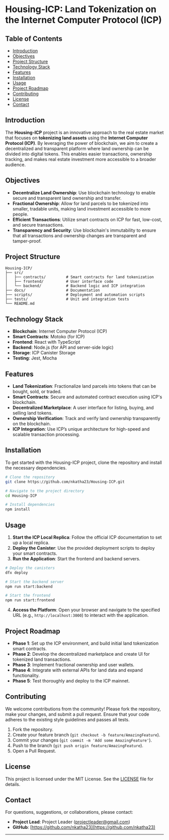 
# Housing-ICP: Land Tokenization on the Internet Computer Protocol (ICP)

## Table of Contents
- [Introduction](#introduction)
- [Objectives](#objectives)
- [Project Structure](#project-structure)
- [Technology Stack](#technology-stack)
- [Features](#features)
- [Installation](#installation)
- [Usage](#usage)
- [Project Roadmap](#project-roadmap)
- [Contributing](#contributing)
- [License](#license)
- [Contact](#contact)

## Introduction
The **Housing-ICP** project is an innovative approach to the real estate market that focuses on **tokenizing land assets** using the **Internet Computer Protocol (ICP)**. By leveraging the power of blockchain, we aim to create a decentralized and transparent platform where land ownership can be divided into digital tokens. This enables easier transactions, ownership tracking, and makes real estate investment more accessible to a broader audience. 

## Objectives
- **Decentralize Land Ownership**: Use blockchain technology to enable secure and transparent land ownership and transfer.
- **Fractional Ownership**: Allow for land parcels to be tokenized into smaller, tradable units, making land investment accessible to more people.
- **Efficient Transactions**: Utilize smart contracts on ICP for fast, low-cost, and secure transactions.
- **Transparency and Security**: Use blockchain's immutability to ensure that all transactions and ownership changes are transparent and tamper-proof.

## Project Structure
```
Housing-ICP/
├── src/
│   ├── contracts/         # Smart contracts for land tokenization
│   ├── frontend/          # User interface code
│   └── backend/           # Backend logic and ICP integration
├── docs/                  # Documentation
├── scripts/               # Deployment and automation scripts
├── tests/                 # Unit and integration tests
└── README.md
```

## Technology Stack
- **Blockchain**: Internet Computer Protocol (ICP)
- **Smart Contracts**: Motoko (for ICP)
- **Frontend**: React with TypeScript
- **Backend**: Node.js (for API and server-side logic)
- **Storage**: ICP Canister Storage
- **Testing**: Jest, Mocha

## Features
- **Land Tokenization**: Fractionalize land parcels into tokens that can be bought, sold, or traded.
- **Smart Contracts**: Secure and automated contract execution using ICP's blockchain.
- **Decentralized Marketplace**: A user interface for listing, buying, and selling land tokens.
- **Ownership Verification**: Track and verify land ownership transparently on the blockchain.
- **ICP Integration**: Use ICP’s unique architecture for high-speed and scalable transaction processing.

## Installation
To get started with the Housing-ICP project, clone the repository and install the necessary dependencies.

```bash
# Clone the repository
git clone https://github.com/nkatha23/Housing-ICP.git

# Navigate to the project directory
cd Housing-ICP

# Install dependencies
npm install
```

## Usage
1. **Start the ICP Local Replica**: Follow the official ICP documentation to set up a local replica.
2. **Deploy the Canister**: Use the provided deployment scripts to deploy your smart contracts.
3. **Run the Application**: Start the frontend and backend servers.

```bash
# Deploy the canisters
dfx deploy

# Start the backend server
npm run start:backend

# Start the frontend
npm run start:frontend
```

4. **Access the Platform**: Open your browser and navigate to the specified URL (e.g., `http://localhost:3000`) to interact with the application.

## Project Roadmap
- **Phase 1**: Set up the ICP environment, and build initial land tokenization smart contracts.
- **Phase 2**: Develop the decentralized marketplace and create UI for tokenized land transactions.
- **Phase 3**: Implement fractional ownership and user wallets.
- **Phase 4**: Integrate with external APIs for land data and expand functionality.
- **Phase 5**: Test thoroughly and deploy to the ICP mainnet.

## Contributing
We welcome contributions from the community! Please fork the repository, make your changes, and submit a pull request. Ensure that your code adheres to the existing style guidelines and passes all tests.

1. Fork the repository.
2. Create your feature branch (`git checkout -b feature/AmazingFeature`).
3. Commit your changes (`git commit -m 'Add some AmazingFeature'`).
4. Push to the branch (`git push origin feature/AmazingFeature`).
5. Open a Pull Request.

## License
This project is licensed under the MIT License. See the [LICENSE](LICENSE) file for details.

## Contact
For questions, suggestions, or collaborations, please contact:
- **Project Lead**: Project Leader (projectleader@gmail.com)
- **GitHub**: [https://github.com/nkatha23](https://github.com/nkatha23)

---
